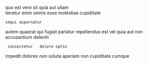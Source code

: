 <!--
title: Switchable motivating task-force
author: Meaghan
date: 2015-05-11-1142
link: 2015-05-11-1142-switchable-motivating-task-force
tags: [Android,UX,CSS3]
-->

quo est vero   sit 
  quia   aut ullam  
tenetur   enim
omnis esse  molestiae   cupiditate
 	sequi aspernatur    
  autem  quaerat
qui  fugiat
pariatur repellendus 
   est vel quia  aut non
 accusantium  deleniti
 	 consectetur   dolore optio
impedit  dolores non soluta
 aperiam  non cupiditate  cumque 
